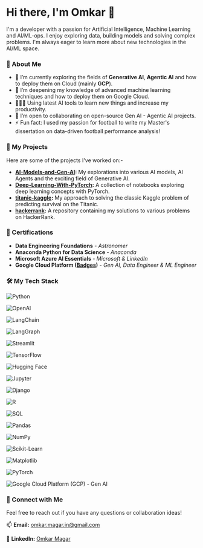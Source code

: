 # Hi there, I'm Omkar 👋

I'm a developer with a passion for Artificial Intelligence, Machine Learning and AI/ML-ops. I enjoy exploring data, building models and solving complex problems. I'm always eager to learn more about new technologies in the AI/ML space.


### 🚀 About Me

- 🔭 I’m currently exploring the fields of **Generative AI**, **Agentic AI** and how to deploy them on Cloud (mainly **GCP**).
- 🌱 I’m deepening my knowledge of advanced machine learning techniques and how to deploy them on Google Cloud.
- 👩🏻‍💻 Using latest AI tools to learn new things and increase my productivity.
- 👯 I’m open to collaborating on open-source Gen AI - Agentic AI projects.
- ⚡ Fun fact: I used my passion for football to write my Master's dissertation on data-driven football performance analysis!

### 🌱 My Projects

Here are some of the projects I've worked on:-

-   **[AI-Models-and-Gen-AI](https://github.com/omkar-magar03/AI-Models-and-Gen-AI):** My explorations into various AI models, AI Agents and the exciting field of Generative AI.
-   **[Deep-Learning-With-PyTorch](https://github.com/omkar-magar03/Deep-Learning-With-PyTorch):** A collection of notebooks exploring deep learning concepts with PyTorch.
-   **[titanic-kaggle](https://github.com/omkar-magar03/titanic-kaggle):** My approach to solving the classic Kaggle problem of predicting survival on the Titanic.
-   **[hackerrank](https://github.com/omkar-magar03/hackerrank):** A repository containing my solutions to various problems on HackerRank.

### 📜 Certifications

-   **Data Engineering Foundations** - *Astronomer*
-   **Anaconda Python for Data Science** - *Anaconda*
-   **Microsoft Azure AI Essentials** - *Microsoft & LinkedIn*
-   **Google Cloud Platform ([Badges](https://www.cloudskillsboost.google/public_profiles/910a95aa-5a11-46bf-ae71-b3eee35ca442))** - *Gen AI, Data Engineer & ML Engineer*


### 🛠️ My Tech Stack

![Python](https://img.shields.io/badge/Python-blue?logo=python&logoColor=white) 

![OpenAI](https://img.shields.io/badge/OpenAI-API-412991?logo=openai)

![LangChain](https://img.shields.io/badge/LangChain-b039cf)

![LangGraph](https://img.shields.io/badge/LangGraph-8A2BE2)

![Streamlit](https://img.shields.io/badge/Streamlit-blue?logo=streamlit)

![TensorFlow](https://img.shields.io/badge/TensorFlow-2.x-FF6F00?logo=tensorflow)

![Hugging Face](https://img.shields.io/badge/%F0%9F%A4%97%20Hugging%20Face-Transformers-yellow)

![Jupyter](https://img.shields.io/badge/Jupyter-Notebook-orange?logo=jupyter)

![Django](https://img.shields.io/badge/Django-092E20?logo=django&logoColor=white)

![R](https://img.shields.io/badge/R-276DC3?logo=r&logoColor=white)

![SQL](https://img.shields.io/badge/SQL-4479A1?logo=database&logoColor=white)

![Pandas](https://img.shields.io/badge/Pandas-150458?logo=pandas&logoColor=white)

![NumPy](https://img.shields.io/badge/NumPy-013243?logo=numpy&logoColor=white)

![Scikit-Learn](https://img.shields.io/badge/Scikit-Learn-F7931E?logo=scikitlearn&logoColor=white)

![Matplotlib](https://img.shields.io/badge/Matplotlib-0078D4)

![PyTorch](https://img.shields.io/badge/PyTorch-EE4C2C?logo=pytorch&logoColor=white)

![Google Cloud Platform (GCP) - Gen AI](https://img.shields.io/badge/Google%20Cloud%20Platform%20%28GCP%29-GenAI-4285F4?logo=googlecloud&logoColor=white)

### 🔗 Connect with Me

Feel free to reach out if you have any questions or collaboration ideas!

📫 **Email:** omkar.magar.in@gmail.com

🤝 **LinkedIn:** [Omkar Magar](https://www.linkedin.com/in/omkarmagar)

